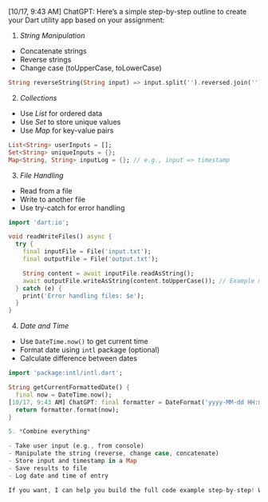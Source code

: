 [10/17, 9:43 AM] ChatGPT: Here’s a simple step-by-step outline to create your Dart utility app based on your assignment:

1. *String Manipulation*

- Concatenate strings  
- Reverse strings  
- Change case (toUpperCase, toLowerCase)  

```dart
String reverseString(String input) => input.split('').reversed.join('');
```

2. *Collections*

- Use *List* for ordered data  
- Use *Set* to store unique values  
- Use *Map* for key-value pairs  

```dart
List<String> userInputs = [];
Set<String> uniqueInputs = {};
Map<String, String> inputLog = {}; // e.g., input => timestamp
```

3. *File Handling*

- Read from a file  
- Write to another file  
- Use try-catch for error handling  

```dart
import 'dart:io';

void readWriteFiles() async {
  try {
    final inputFile = File('input.txt');
    final outputFile = File('output.txt');

    String content = await inputFile.readAsString();
    await outputFile.writeAsString(content.toUpperCase()); // Example manipulation
  } catch (e) {
    print('Error handling files: $e');
  }
}
```

4. *Date and Time*

- Use `DateTime.now()` to get current time  
- Format date using `intl` package (optional)  
- Calculate difference between dates  

```dart
import 'package:intl/intl.dart';

String getCurrentFormattedDate() {
  final now = DateTime.now();
[10/17, 9:43 AM] ChatGPT: final formatter = DateFormat('yyyy-MM-dd HH:mm:ss');
  return formatter.format(now);
}

5. *Combine everything*

- Take user input (e.g., from console)  
- Manipulate the string (reverse, change case, concatenate)  
- Store input and timestamp in a Map  
- Save results to file  
- Log date and time of entry  

If you want, I can help you build the full code example step-by-step! Would you like me to start?
